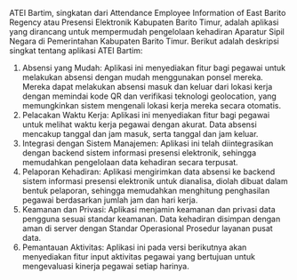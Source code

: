 ATEI Bartim, singkatan dari Attendance Employee Information of East Barito Regency atau Presensi Elektronik Kabupaten Barito Timur, adalah aplikasi yang dirancang untuk mempermudah pengelolaan kehadiran Aparatur Sipil Negara di Pemerintahan Kabupaten Barito Timur. Berikut adalah deskripsi singkat tentang aplikasi ATEI Bartim:
1. Absensi yang Mudah: Aplikasi ini menyediakan fitur bagi pegawai untuk melakukan absensi dengan mudah menggunakan ponsel mereka. Mereka dapat melakukan absensi masuk dan keluar dari lokasi kerja dengan memindai kode QR dan verifikasi teknologi geolocation, yang memungkinkan sistem mengenali lokasi kerja mereka secara otomatis.
2. Pelacakan Waktu Kerja: Aplikasi ini menyediakan fitur bagi pegawai untuk melihat waktu kerja pegawai dengan akurat. Data absensi mencakup tanggal dan jam masuk, serta tanggal dan jam keluar.
3. Integrasi dengan Sistem Manajemen: Aplikasi ini telah diintegrasikan dengan backend sistem informasi presensi elektronik, sehingga memudahkan pengelolaan data kehadiran secara terpusat.
4. Pelaporan Kehadiran: Aplikasi mengirimkan data absensi ke backend sistem informasi presensi elektronik untuk dianalisa, diolah dibuat dalam bentuk pelaporan, sehingga memudahkan menghitung penghasilan pegawai berdasarkan jumlah jam dan hari kerja.
5. Keamanan dan Privasi: Aplikasi menjamin keamanan dan privasi data pengguna sesuai standar keamanan. Data kehadiran disimpan dengan aman di server dengan Standar Operasional Prosedur layanan pusat data.
6. Pemantauan Aktivitas: Aplikasi ini pada versi berikutnya akan menyediakan fitur input aktivitas pegawai yang bertujuan untuk mengevaluasi kinerja pegawai setiap harinya.
